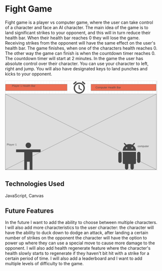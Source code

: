 # Fight Game #

Fight game is a player vs computer game, where the user can take control of a character and face an AI character. The main idea of the game is to land significant strikes to your opponent, and this will in turn reduce their health bar. When their health bar reaches 0 they will lose the game. Receiving strikes from the opponent will have the same effect on the user's health bar. The game finishes, when one of the characters health reaches 0. The other way the game can finish is when the countdown timer reaches 0. The countdown timer will start at 2 minutes. In the game the user has absolute control over their character. You can use your character to left, right and jump. You will also have designated keys to land punches and kicks to your opponent. 


![alt text](screenshot.png)


## Technologies Used ##
JavaScript, Canvas


## Future Features ##

In the future I want to add the ability to choose between multiple characters. I will also add more characteristics to  the user character: the character will have the ability to duck down to dodge an attack, after landing a certain number of strikes on the opponent the character will have the option to power up where they can use a special move to cause more damage to the opponent. I will also add health regenerate feature where the character's health slowly starts to regenerate if they haven't bit hit with a strike for a certain period of time. I will also add a leaderboard and I want to add multiple levels of difficulty to the game.